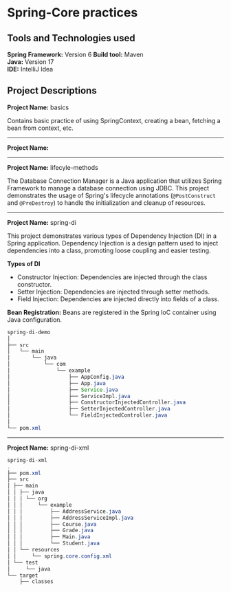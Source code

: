 # Spring-Core practices

## Tools and Technologies used
**Spring Framework:** Version 6	
**Build tool:** Maven	
**Java:** Version 17	
**IDE:** IntelliJ Idea	

## Project Descriptions
**Project Name:** basics

Contains basic practice of using SpringContext, creating a bean, fetching a bean from context, etc.

---

**Project Name:** 

---

**Project Name:** lifecyle-methods	

The Database Connection Manager is a Java application that utilizes Spring Framework to manage a database connection using JDBC. 
This project demonstrates the usage of Spring's lifecycle annotations (`@PostConstruct` and `@PreDestroy`) to handle the initialization and cleanup of resources. 

---

**Project Name:** spring-di

This project demonstrates various types of Dependency Injection (DI) in a Spring application. Dependency Injection is a design pattern used to inject dependencies into a class, promoting loose coupling and easier testing.

**Types of DI**
- Constructor Injection: Dependencies are injected through the class constructor.
- Setter Injection: Dependencies are injected through setter methods.
- Field Injection: Dependencies are injected directly into fields of a class.

**Bean Registration:** Beans are registered in the Spring IoC container using Java configuration.

```java
spring-di-demo
│
├── src
│   └── main
│       └── java
│           └── com
│               └── example
│                   ├── AppConfig.java
│                   ├── App.java
│                   ├── Service.java
│                   ├── ServiceImpl.java
│                   ├── ConstructorInjectedController.java
│                   ├── SetterInjectedController.java
│                   └── FieldInjectedController.java
│
└── pom.xml
```

---

**Project Name:** spring-di-xml



```java
spring-di-xml
.
├── pom.xml
├── src
│ ├── main
│ │ ├── java
│ │ │ └── org
│ │ │     └── example
│ │ │         ├── AddressService.java
│ │ │         ├── AddressServiceImpl.java
│ │ │         ├── Course.java
│ │ │         ├── Grade.java
│ │ │         ├── Main.java
│ │ │         └── Student.java
│ │ └── resources
│ │     └── spring.core.config.xml
│ └── test
│     └── java
└── target
    ├── classes
  
```
